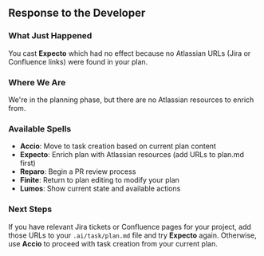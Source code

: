 ## Response to the Developer

### What Just Happened

You cast **Expecto** which had no effect because no Atlassian URLs (Jira or Confluence links) were found in your plan.

### Where We Are

We're in the planning phase, but there are no Atlassian resources to enrich from.

### Available Spells

- **Accio**: Move to task creation based on current plan content
- **Expecto**: Enrich plan with Atlassian resources (add URLs to plan.md first)
- **Reparo**: Begin a PR review process
- **Finite**: Return to plan editing to modify your plan
- **Lumos**: Show current state and available actions

### Next Steps

If you have relevant Jira tickets or Confluence pages for your project, add those URLs to your `.ai/task/plan.md` file and try **Expecto** again. Otherwise, use **Accio** to proceed with task creation from your current plan.
